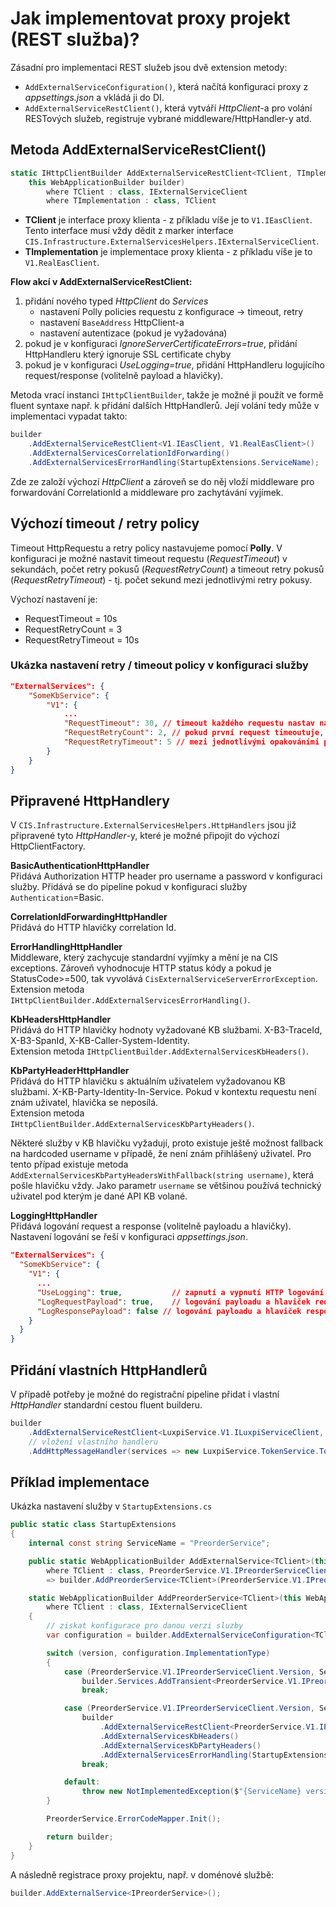﻿# Jak implementovat proxy projekt (REST služba)?
Zásadní pro implementaci REST služeb jsou dvě extension metody:
- `AddExternalServiceConfiguration()`, která načítá konfiguraci proxy z *appsettings.json* a vkládá ji do DI.
- `AddExternalServiceRestClient()`, která vytváří *HttpClient*-a pro volání RESTových služeb, registruje vybrané middleware/HttpHandler-y atd.

## Metoda AddExternalServiceRestClient()
```csharp
static IHttpClientBuilder AddExternalServiceRestClient<TClient, TImplementation>(
    this WebApplicationBuilder builder)
        where TClient : class, IExternalServiceClient
        where TImplementation : class, TClient
```
- **TClient** je interface proxy klienta - z příkladu víše je to `V1.IEasClient`. Tento interface musí vždy dědit z marker interface `CIS.Infrastructure.ExternalServicesHelpers.IExternalServiceClient`.
- **TImplementation** je implementace proxy klienta - z příkladu víše je to `V1.RealEasClient`.

**Flow akcí v AddExternalServiceRestClient:**
1. přidání nového typed *HttpClient* do *Services*
    * nastavení Polly policies requestu z konfigurace -> timeout, retry
    * nastavení `BaseAddress` HttpClient-a
    * nastavení autentizace (pokud je vyžadována)
2. pokud je v konfiguraci *IgnoreServerCertificateErrors=true*, přidání HttpHandleru který ignoruje SSL certificate chyby
3. pokud je v konfiguraci *UseLogging=true*, přidání HttpHandleru logujícího request/response (volitelně payload a hlavičky).

Metoda vrací instanci `IHttpClientBuilder`, takže je možné ji použít ve formě fluent syntaxe např. k přidání dalších HttpHandlerů.
Její volání tedy může v implementaci vypadat takto:
```csharp
builder
    .AddExternalServiceRestClient<V1.IEasClient, V1.RealEasClient>()
    .AddExternalServicesCorrelationIdForwarding()
    .AddExternalServicesErrorHandling(StartupExtensions.ServiceName);
```
Zde ze založí výchozí *HttpClient* a zároveň se do něj vloží middleware pro forwardování CorrelationId a middleware pro zachytávání vyjímek.

## Výchozí timeout / retry policy
Timeout HttpRequestu a retry policy nastavujeme pomocí **Polly**.
V konfiguraci je možné nastavit timeout requestu (*RequestTimeout*) v sekundách,
počet retry pokusů (*RequestRetryCount*) a timeout retry pokusů (*RequestRetryTimeout*) - tj. počet sekund mezi jednotlivými retry pokusy.

Výchozí nastavení je:
- RequestTimeout = 10s
- RequestRetryCount = 3
- RequestRetryTimeout = 10s

### Ukázka nastavení retry / timeout policy v konfiguraci služby
```json
"ExternalServices": {
    "SomeKbService": {
        "V1": {
            ...
            "RequestTimeout": 30, // timeout každého requestu nastav na 30s
            "RequestRetryCount": 2, // pokud první request timeoutuje, zkus ještě 2x opakovat
            "RequestRetryTimeout": 5 // mezi jednotlivými opakováními počkej 5s
        }
    }
}
```

## Připravené HttpHandlery
V `CIS.Infrastructure.ExternalServicesHelpers.HttpHandlers` jsou již připravené tyto *HttpHandler*-y, které je možné připojit do výchozí HttpClientFactory.

**BasicAuthenticationHttpHandler**  
Přidává Authorization HTTP header pro username a password v konfiguraci služby.
Přidává se do pipeline pokud v konfiguraci služby `Authentication`=Basic.

**CorrelationIdForwardingHttpHandler**  
Přidává do HTTP hlavičky correlation Id.

**ErrorHandlingHttpHandler**  
Middleware, který zachycuje standardní vyjímky a mění je na CIS exceptions.
Zároveň vyhodnocuje HTTP status kódy a pokud je StatusCode>=500, tak vyvolává `CisExternalServiceServerErrorException`.  
Extension metoda `IHttpClientBuilder.AddExternalServicesErrorHandling()`.

**KbHeadersHttpHandler**  
Přidává do HTTP hlavičky hodnoty vyžadované KB službami. X-B3-TraceId, X-B3-SpanId, X-KB-Caller-System-Identity.    
Extension metoda `IHttpClientBuilder.AddExternalServicesKbHeaders()`.

**KbPartyHeaderHttpHandler**  
Přidává do HTTP hlavičku s aktuálním uživatelem vyžadovanou KB službami. X-KB-Party-Identity-In-Service.
Pokud v kontextu requestu není znám uživatel, hlavička se neposílá.  
Extension metoda `IHttpClientBuilder.AddExternalServicesKbPartyHeaders()`.

Některé služby v KB hlavičku vyžadují, proto existuje ještě možnost fallback na hardcoded username v případě, že není znám přihlášený uživatel. 
Pro tento případ existuje metoda `AddExternalServicesKbPartyHeadersWithFallback(string username)`, která pošle hlavičku vždy.
Jako parametr `username` se většinou používá technický uživatel pod kterým je dané API KB volané.

**LoggingHttpHandler**  
Přidává logování request a response (volitelně payloadu a hlavičky).
Nastavení logování se řeší v konfiguraci *appsettings.json*.
```json
"ExternalServices": {
  "SomeKbService": {
    "V1": {
      ...
      "UseLogging": true,           // zapnutí a vypnutí HTTP logování
      "LogRequestPayload": true,    // logování payloadu a hlaviček requestu
      "LogResponsePayload": false // logování payloadu a hlaviček responsu
    }
  }
}
```

## Přidání vlastních HttpHandlerů
V případě potřeby je možné do registrační pipeline přidat i vlastní *HttpHandler* standardní cestou fluent builderu.

```csharp
builder
    .AddExternalServiceRestClient<LuxpiService.V1.ILuxpiServiceClient, LuxpiService.V1.RealLuxpiServiceClient>()
    // vložení vlastního handleru
    .AddHttpMessageHandler(services => new LuxpiService.TokenService.TokenHttpHandler(configuration.Password, services.GetRequiredService<LuxpiService.TokenService.ITokenService>()));
```

## Příklad implementace
Ukázka nastavení služby v `StartupExtensions.cs`
```csharp
public static class StartupExtensions
{
    internal const string ServiceName = "PreorderService";

    public static WebApplicationBuilder AddExternalService<TClient>(this WebApplicationBuilder builder)
        where TClient : class, PreorderService.V1.IPreorderServiceClient
        => builder.AddPreorderService<TClient>(PreorderService.V1.IPreorderServiceClient.Version);

    static WebApplicationBuilder AddPreorderService<TClient>(this WebApplicationBuilder builder, string version)
        where TClient : class, IExternalServiceClient
    {
        // ziskat konfigurace pro danou verzi sluzby
        var configuration = builder.AddExternalServiceConfiguration<TClient>(ServiceName, version);

        switch (version, configuration.ImplementationType)
        {
            case (PreorderService.V1.IPreorderServiceClient.Version, ServiceImplementationTypes.Mock):
                builder.Services.AddTransient<PreorderService.V1.IPreorderServiceClient, PreorderService.V1.MockPreorderServiceClient>();
                break;

            case (PreorderService.V1.IPreorderServiceClient.Version, ServiceImplementationTypes.Real):
                builder
                    .AddExternalServiceRestClient<PreorderService.V1.IPreorderServiceClient, PreorderService.V1.RealPreorderServiceClient>()
                    .AddExternalServicesKbHeaders()
                    .AddExternalServicesKbPartyHeaders()
                    .AddExternalServicesErrorHandling(StartupExtensions.ServiceName);
                break;

            default:
                throw new NotImplementedException($"{ServiceName} version {typeof(TClient)} client not implemented");
        }

        PreorderService.ErrorCodeMapper.Init();

        return builder;
    }
}
```

A následně registrace proxy projektu, např. v doménové službě:
```csharp
builder.AddExternalService<IPreorderService>();
```
